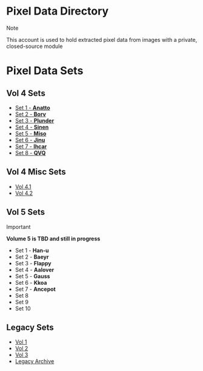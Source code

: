 # Pixel Data Directory

> [!NOTE]
> This account is used to hold extracted pixel data from images with a private, closed-source module

# Pixel Data Sets
## Vol 4 Sets
* [Set 1 - **Anatto**](https://github.com/pixels-holder1/PixelSet1)
* [Set 2 - **Borv**](https://github.com/pixels-holder1/PixelSet2)
* [Set 3 - **Plunder**](https://github.com/pixels-holder1/PixelSet3)
* [Set 4 - **Sinen**](https://github.com/pixels-holder1/PixelSet4)
* [Set 5 - **Miso**](https://github.com/pixels-holder1/PixelSet5)
* [Set 6 - **Jinu**](https://github.com/pixels-holder1/PixelSet6)
* [Set 7 - **Ihcar**](https://github.com/pixels-holder1/PixelSet7)
* [Set 8 - **QVQ**](https://github.com/pixels-holder1/PixelSet8)

## Vol 4 Misc Sets
* [Vol 4.1](https://github.com/pixels-holder1/filedataset-v4.1)
* [Vol 4.2](https://github.com/pixels-holder1/pixelset4.2)

## Vol 5 Sets
> [!IMPORTANT]
> **Volume 5 is TBD and still in progress**

* Set 1 - **Han-u**
* Set 2 - **Baeyr**
* Set 3 - **Flappy**
* Set 4 - **Aalover**
* Set 5 - **Gauss**
* Set 6 - **Kkoa**
* Set 7 - **Ancepot**
* Set 8
* Set 9
* Set 10

## Legacy Sets
* [Vol 1](https://github.com/pixels-holder1/PixelBetaSet1)
* [Vol 2](https://github.com/pixels-holder1/PixelBetaSet2)
* [Vol 3](https://github.com/pixels-holder1/PixelBetaSet3)
* [Legacy Archive](https://github.com/RanxwareSoftworks/pixels)
